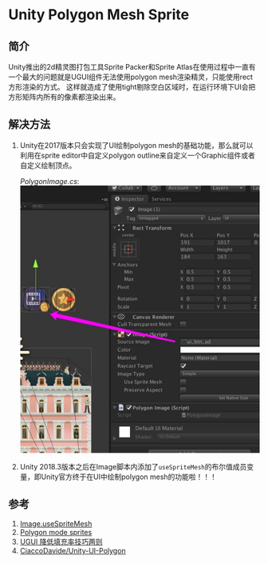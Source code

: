 # Unity Polygon Mesh Sprite

## 简介

Unity推出的2d精灵图打包工具Sprite Packer和Sprite Atlas在使用过程中一直有一个最大的问题就是UGUI组件无法使用polygon mesh渲染精灵，只能使用rect方形渲染的方式。
这样就造成了使用tight剔除空白区域时，在运行环境下UI会把方形矩阵内所有的像素都渲染出来。

## 解决方法
1. Unity在2017版本只会实现了UI绘制polygon mesh的基础功能，那么就可以利用在sprite editor中自定义polygon outline来自定义一个Graphic组件或者自定义绘制顶点。

    _PolygonImage.cs_:
    ![](https://raw.githubusercontent.com/tigerwng/UniFramework/master/Screenshots/Jietu20190416-143100.jpg)


2. Unity 2018.3版本之后在Image脚本内添加了`useSpriteMesh`的布尔值成员变量，即Unity官方终于在UI中绘制polygon mesh的功能啦！！！

## 参考
1. [Image.useSpriteMesh](https://docs.unity3d.com/ScriptReference/UI.Image-useSpriteMesh.html)
2. [Polygon mode sprites](http://qiankanglai.me/2016/03/05/polygon-sprites/index.html)
3. [UGUI 降低填充率技巧两则](https://blog.uwa4d.com/archives/fillrate.html)
4. [CiaccoDavide/Unity-UI-Polygon](https://github.com/CiaccoDavide/Unity-UI-Polygon/blob/master/UIPolygon.cs)